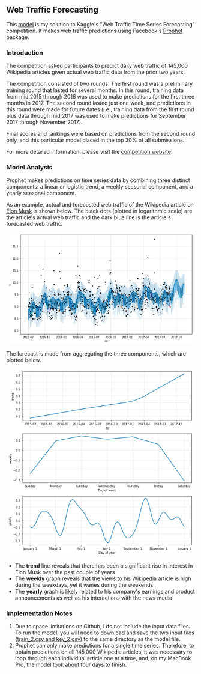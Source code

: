 ## Web Traffic Forecasting

This [model](web_traffic_forecasting_model.py) is my solution to Kaggle's "Web Traffic Time Series Forecasting" competition. It makes web traffic predictions using Facebook's [Prophet](https://github.com/facebook/prophet) package.

### Introduction

The competition asked participants to predict daily web traffic of 145,000 Wikipedia articles given actual web traffic data from the prior two years.

The competition consisted of two rounds. The first round was a preliminary training round that lasted for several months. In this round, training data from mid 2015 through 2016 was used to make predictions for the first three months in 2017. The second round lasted just one week, and predictions in this round were made for future dates (i.e., training data from the first round plus data through mid 2017 was used to make predictions for September 2017 through November 2017). 

Final scores and rankings were based on predictions from the second round only, and this particular model placed in the top 30% of all submissions.

For more detailed information, please visit the [competition website](https://www.kaggle.com/c/web-traffic-time-series-forecasting).

### Model Analysis

Prophet makes predictions on time series data by combining three distinct components: a linear or logistic trend, a weekly seasonal component, and a yearly seasonal component. 

As an example, actual and forecasted web traffic of the Wikipedia article on [Elon Musk](https://en.wikipedia.org/wiki/Elon_Musk) is shown below. The black dots (plotted in logarithmic scale) are the article's actual web traffic and the dark blue line is the article's forecasted web traffic.

<p align="center">
	<img src="images/example_plot.png" width="500">
</p>

The forecast is made from aggregating the three components, which are plotted below.

<p align="center">
	<img src="images/example_components.png" width="500">
</p>

- The **trend** line reveals that there has been a significant rise in interest in Elon Musk over the past couple of years
- The **weekly** graph reveals that the views to his Wikipedia article is high during the weekdays, yet it wanes during the weekends
- The **yearly** graph is likely related to his company's earnings and product announcements as well as his interactions with the news media

### Implementation Notes

1. Due to space limitations on Github, I do not include the input data files. To run the model, you will need to download and save the two input files ([train_2.csv and key_2.csv](https://www.kaggle.com/c/web-traffic-time-series-forecasting/data)) to the same directory as the model file.
2. Prophet can only make predictions for a single time series. Therefore, to obtain predictions on all 145,000 Wikipedia articles, it was necessary to loop through each individual article one at a time, and, on my MacBook Pro, the model took about four days to finish.